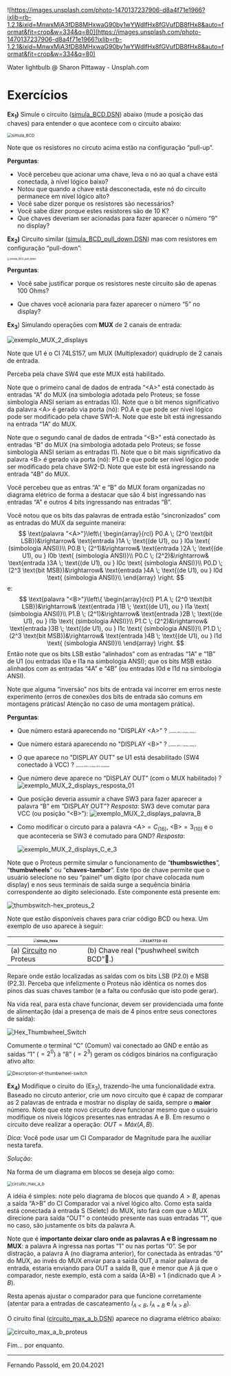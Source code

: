 ![https://images.unsplash.com/photo-1470137237906-d8a4f71e1966?ixlib=rb-1.2.1&ixid=MnwxMjA3fDB8MHxwaG90by1wYWdlfHx8fGVufDB8fHx8&auto=format&fit=crop&w=334&q=80](https://images.unsplash.com/photo-1470137237906-d8a4f71e1966?ixlib=rb-1.2.1&ixid=MnwxMjA3fDB8MHxwaG90by1wYWdlfHx8fGVufDB8fHx8&auto=format&fit=crop&w=334&q=80)

Water lightbulb @ Sharon Pittaway - Unsplah.com

# Exercícios

**Ex$_1$)** Simule o circuito ([simula_BCD.DSN](simula_BCD.DSN)) abaixo (mude a posição das chaves) para entender o que acontece com o circuito abaixo:

<img src="simula_BCD.png" alt="simula_BCD" style="zoom:67%;" />

Note que os resistores no circuto acima estão na configuração “pull-up”. 

**Perguntas**:

* Você percebeu que acionar uma chave, leva o nó ao qual a chave está conectada, à nível lógico baixo?
* Notou que quando a chave está desconectada, este nó do circuito permanece em nível lógico alto?
* Você sabe dizer porque os resistores são necessários?
* Você sabe dizer porque estes resistores são de 10 K?
* Que chaves deveriam ser acionadas para fazer aparecer o número “9” no display?



**Ex$_2$)** Circuito similar ([simula_BCD_pull_down.DSN](simula_BCD_pull_down.DSN)) mas com resistores em configuração “pull-down”:

<img src="simula_BCD_pull_down.png" alt="simula_BCD_pull_down" style="zoom: 40%;" />

**Perguntas**:

* Você sabe justificar porque os resistores neste circuito são de apenas 100 Ohms?

* Que chaves você acionaria para fazer aparecer o número “5” no display?



**Ex$_3$**) Simulando operações com **MUX** de 2 canais de entrada:

![exemplo_MUX_2_displays](exemplo_MUX_2_displays.png)

Note que U1 é o CI 74LS157, um MUX (Multiplexador) quádruplo de 2 canais de entrada.

Perceba pela chave SW4 que este MUX está habilitado.

Note que o primeiro canal de dados de entrada “\<A>" está conectado às entradas “A” do MUX (na simbologia adotada pelo Proteus; se fosse simbologia ANSI seriam as entradas I0). Note que o bit menos significativo da palavra \<A> é gerado via porta (nó): P0.A e que pode ser nível lógico pode ser modificado pela chave SW1-A. Note que este bit está ingressando na entrada “1A” do MUX.

Note que o segundo canal de dados de entrada “\<B>" está conectado às entradas “B” do MUX (na simbologia adotada pelo Proteus; se fosse simbologia ANSI seriam as entradas I1). Note que o bit mais significativo da palavra \<B> é gerado via porta (nó): P1.D e que pode ser nível lógico pode ser modificado pela chave SW2-D. Note que este bit está ingressando na entrada “4B” do MUX.

Você percebeu que as entras “A” e “B” do MUX foram organizadas no diagrama elétrico de forma a destacar que são 4 bist ingressando nas entradas “A” e outros 4 bits ingressando nas entradas “B”.

Você notou que os bits das palavras de entrada estão “sincronizados” com as entradas do MUX da seguinte maneira:
$$
\text{palavra "<A>"}\left\{ 
\begin{array}{rcl}
P0.A \; (2^0 \text{bit LSB})&\rightarrow& \text{entrada }1A \; \text{(de U1), ou } I0a \text{ (simbologia ANSI)}\\
P0.B \; (2^1)&\rightarrow& \text{entrada }2A \; \text{(de U1), ou } I0b \text{ (simbologia ANSI)}\\
P0.C \; (2^2)&\rightarrow& \text{entrada }3A \; \text{(de U1), ou } I0c \text{ (simbologia ANSI)}\\
P0.D \; (2^3 \text{bit MSB})&\rightarrow& \text{entrada }4A \; \text{(de U1), ou } I0d \text{ (simbologia ANSI)}\\
\end{array}
\right.
$$
e:
$$
\text{palavra "<B>"}\left\{ 
\begin{array}{rcl}
P1.A \; (2^0 \text{bit LSB})&\rightarrow& \text{entrada }1B \; \text{(de U1), ou } I1a \text{ (simbologia ANSI)}\\
P1.B \; (2^1)&\rightarrow& \text{entrada }2B \; \text{(de U1), ou } I1b \text{ (simbologia ANSI)}\\
P1.C \; (2^2)&\rightarrow& \text{entrada }3B \; \text{(de U1), ou } I1c \text{ (simbologia ANSI)}\\
P1.D \; (2^3 \text{bit MSB})&\rightarrow& \text{entrada }4B \; \text{(de U1), ou } I1d \text{ (simbologia ANSI)}\\
\end{array}
\right.
$$
Então note que os bits LSB estão “alinhados” com as entradas “1A” e “1B” de U1 (ou entradas I0a e I1a na simbologia ANSI); que os bits MSB estão alinhados com as entradas “4A” e “4B” (ou entradas I0d e I1d na simbologia ANSI).

Note que alguma “inversão” nos bits de entrada vai incorrer em erros neste experimento (erros de conexões dos bits de entrada são comuns em montagens práticas! Atenção no caso de uma montagem prática).

**Perguntas**:

* Que número estará aparecendo no "DISPLAY \<A>" ?
  <img src="exemplo_MUX_2_displays_display_A.png" alt="exemplo_MUX_2_displays_display_A" style="zoom:25%;" />

* Que número estará aparecendo no "DISPLAY \<B>" ?
  <img src="exemplo_MUX_2_displays_display_B.png" alt="exemplo_MUX_2_displays_display_B" style="zoom:25%;" />

* O que aparece no "DISPLAY OUT" se U1 está desabilitado (SW4 conectado à VCC) ?
  <img src="exemplo_MUX_2_displays_MUX_desabilitado.png" alt="exemplo_MUX_2_displays_MUX_desabilitado" style="zoom:25%;" />

* Que número deve aparece no “DISPLAY OUT” (com o MUX habilitado) ?
  ![exemplo_MUX_2_displays_resposta_01](exemplo_MUX_2_displays_resposta_01.png)

* Que posição deveria assumir a chave SW3 para fazer aparecer a palavra “B” em “DISPLAY OUT”?
  *Resposta*: SW3 deve comutar para VCC (ou posição “\<B>”):
  ![exemplo_MUX_2_displays_palavra_B](exemplo_MUX_2_displays_palavra_B.png)

* Como modificar o circuto para a palavra \<A>$=C_{(16)}$, \<B>$=3_{(10)}$ e o que aconteceria se SW3 é comutado para GND?
  *Resposta*:

  ![exemplo_MUX_2_displays_C_e_3](exemplo_MUX_2_displays_C_e_3.png)



Note que o Proteus permite simular o funcionamento de “**thumbswicthes**”, “**thumbwheels**" ou “**chaves-tambor**”. Este tipo de chave permite que o usuário selecione no seu “painel” um dígito (por chave colocada num display) e nos seus terminais de saída surge a sequência binária correspondente ao dígito selecionado. Este componente está presente em:

![thumbswitch-hex_proteus_2](thumbswitch-hex_proteus_2.png)

Note que estão disponíveis chaves para criar código BCD ou hexa. Um exemplo de uso aparece à seguir:

| <img src="simula_hexa.png" alt="simula_hexa" style="zoom:50%;" /> | <img src="F1187710-01.jpg" alt="F1187710-01" style="zoom:50%;" /> |
| ------------------------------------------------------------ | ------------------------------------------------------------ |
| (a) [Circuito](simula_hexa.DSN) no Proteus                   | (b) Chave real (“pushwheel switch BCD”.)                     |

Repare onde estão localizadas as saídas com os bits LSB (P2.0) e MSB (P2.3). Perceba que infelizmente o Proteus não idêntica os nomes dos pinos das suas chaves tambor (e a falta ou confusão que isto pode gerar).

Na vida real, para esta chave funcionar, devem ser providenciada uma fonte de alimentação (dai a presença de mais de 4 pinos entre seus conectores de saída):

![Hex_Thumbwheel_Switch](Hex_Thumbwheel_Switch.png)

Comumente o terminal “C” (Comum) vai conectado ao GND e então as saídas “1” ($=2^0$) à “8” ($=2^3$) geram os códigos binários na configuração ativo alto:

<img src="Description-of-thumbwheel-switch.jpg" alt="Description-of-thumbwheel-switch" style="zoom:75%;" />



**Ex$_4$)** Modifique o ciruito do (Ex$_3$), trazendo-lhe uma funcionalidade extra. Baseado no circuto anterior, crie um novo circuito que é capaz de comparar as 2 palavras de entrada e mostrar no display de saída, sempre o **maior** número. Note que este novo circuito deve funcionar mesmo que o usuário modifique os níveis lógicos presentes nas entradas A e B. Em resumo o circuito deve realizar a operação: $OUT=M\acute{a}x(A,B)$.

*Dica*: Você pode usar um CI Comparador de Magnitude para lhe auxiliar nesta tarefa.

*Solução*:

Na forma de um diagrama em blocos se deseja algo como:

<img src="circuito_max_a_b.png" alt="circuito_max_a_b" style="zoom:67%;" />

A idéia é simples: note pelo diagrama de blocos que quando $A>B$, apenas a saída “A>B” do CI Comparador vai a nível lógico alto. Como esta saída está conectada à entrada S (Seletc) do MUX, isto fará com que o MUX direcione para saída “OUT” o conteúdo presente nas suas entradas “1”, que no caso, são justamente os bits da palavra A.

Note que é **importante deixar claro onde as palavras A e B ingressam no MUX**: a palavra A ingressa nas portas “1” ou nas portas “0”. Se por distração, a palavra A (no diagrama anterior), for conectada às entradas “0” do MUX, ao invés do MUX enviar para a saída OUT, a maior palavra de entrada, estaria enviando para OUT a saída B, que é menor que A já que o comparador, neste exemplo, está com a saída (A>B) = 1 (indicnado que $A>B)$.

Resta apenas ajustar o comparador para que funcione corretamente (atentar para a entradas de cascateamento $I_{A<B}$, $I_{A=B}$ e $I_{A>B}$).

O ciruito final ([circuito_max_a_b.DSN](circuito_max_a_b.DSN)) aparece no diagrama elétrico abaixo:

![circuito_max_a_b_proteus](circuito_max_a_b_proteus.png)

Fim… por enquanto.

---

Fernando Passold, em 20.04.2021

